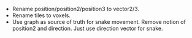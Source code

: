 * Rename position/position2/position3 to vector2/3.
* Rename tiles to voxels.
* Use graph as source of truth for snake movement. Remove notion of position2
  and direction. Just use direction vector for snake.

